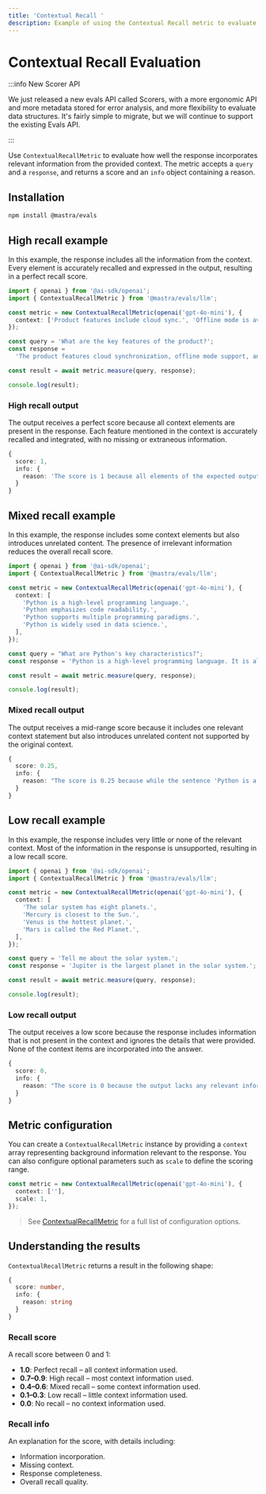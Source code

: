 ```yaml
---
title: 'Contextual Recall '
description: Example of using the Contextual Recall metric to evaluate how well responses incorporate context information.
---
```


# Contextual Recall Evaluation

:::info New Scorer API

We just released a new evals API called Scorers, with a more ergonomic API and more metadata stored for error analysis, and more flexibility to evaluate data structures. It's fairly simple to migrate, but we will continue to support the existing Evals API.

:::

Use `ContextualRecallMetric` to evaluate how well the response incorporates relevant information from the provided context. The metric accepts a `query` and a `response`, and returns a score and an `info` object containing a reason.

## Installation

```bash copy
npm install @mastra/evals
```

## High recall example

In this example, the response includes all the information from the context. Every element is accurately recalled and expressed in the output, resulting in a perfect recall score.

```typescript filename="src/example-high-recall.ts" showLineNumbers copy
import { openai } from '@ai-sdk/openai';
import { ContextualRecallMetric } from '@mastra/evals/llm';

const metric = new ContextualRecallMetric(openai('gpt-4o-mini'), {
  context: ['Product features include cloud sync.', 'Offline mode is available.', 'Supports multiple devices.'],
});

const query = 'What are the key features of the product?';
const response =
  'The product features cloud synchronization, offline mode support, and the ability to work across multiple devices.';

const result = await metric.measure(query, response);

console.log(result);
```

### High recall output

The output receives a perfect score because all context elements are present in the response. Each feature mentioned in the context is accurately recalled and integrated, with no missing or extraneous information.

```typescript
{
  score: 1,
  info: {
    reason: 'The score is 1 because all elements of the expected output are fully supported by the corresponding nodes in retrieval context, specifically node(s) that detail cloud synchronization, offline mode support, and multi-device functionality.'
  }
}
```

## Mixed recall example

In this example, the response includes some context elements but also introduces unrelated content. The presence of irrelevant information reduces the overall recall score.

```typescript filename="src/example-mixed-recall.ts" showLineNumbers copy
import { openai } from '@ai-sdk/openai';
import { ContextualRecallMetric } from '@mastra/evals/llm';

const metric = new ContextualRecallMetric(openai('gpt-4o-mini'), {
  context: [
    'Python is a high-level programming language.',
    'Python emphasizes code readability.',
    'Python supports multiple programming paradigms.',
    'Python is widely used in data science.',
  ],
});

const query = "What are Python's key characteristics?";
const response = 'Python is a high-level programming language. It is also a type of snake.';

const result = await metric.measure(query, response);

console.log(result);
```

### Mixed recall output

The output receives a mid-range score because it includes one relevant context statement but also introduces unrelated content not supported by the original context.

```typescript
{
  score: 0.25,
  info: {
    reason: "The score is 0.25 because while the sentence 'Python is a high-level programming language' aligns with node 1 in the retrieval context, the lack of mention of other relevant information from nodes 2, 3, and 4 indicates significant gaps in the overall context."
  }
}
```

## Low recall example

In this example, the response includes very little or none of the relevant context. Most of the information in the response is unsupported, resulting in a low recall score.

```typescript filename="src/example-low-recall.ts" showLineNumbers copy
import { openai } from '@ai-sdk/openai';
import { ContextualRecallMetric } from '@mastra/evals/llm';

const metric = new ContextualRecallMetric(openai('gpt-4o-mini'), {
  context: [
    'The solar system has eight planets.',
    'Mercury is closest to the Sun.',
    'Venus is the hottest planet.',
    'Mars is called the Red Planet.',
  ],
});

const query = 'Tell me about the solar system.';
const response = 'Jupiter is the largest planet in the solar system.';

const result = await metric.measure(query, response);

console.log(result);
```

### Low recall output

The output receives a low score because the response includes information that is not present in the context and ignores the details that were provided. None of the context items are incorporated into the answer.

```typescript
{
  score: 0,
  info: {
    reason: "The score is 0 because the output lacks any relevant information from the node(s) in retrieval context, failing to address key aspects such as the number of planets, Mercury's position, Venus's temperature, and Mars's nickname."
  }
}
```

## Metric configuration

You can create a `ContextualRecallMetric` instance by providing a `context` array representing background information relevant to the response. You can also configure optional parameters such as `scale` to define the scoring range.

```typescript showLineNumbers copy
const metric = new ContextualRecallMetric(openai('gpt-4o-mini'), {
  context: [''],
  scale: 1,
});
```

> See [ContextualRecallMetric](/reference/evals/contextual-recall) for a full list of configuration options.

## Understanding the results

`ContextualRecallMetric` returns a result in the following shape:

```typescript
{
  score: number,
  info: {
    reason: string
  }
}
```

### Recall score

A recall score between 0 and 1:

- **1.0**: Perfect recall – all context information used.
- **0.7–0.9**: High recall – most context information used.
- **0.4–0.6**: Mixed recall – some context information used.
- **0.1–0.3**: Low recall – little context information used.
- **0.0**: No recall – no context information used.

### Recall info

An explanation for the score, with details including:

- Information incorporation.
- Missing context.
- Response completeness.
- Overall recall quality.

<GithubLink
  outdated={true}
  marginTop='mt-16'
  link="https://github.com/mastra-ai/mastra/blob/main/examples/basics/evals/contextual-recall"
/>
